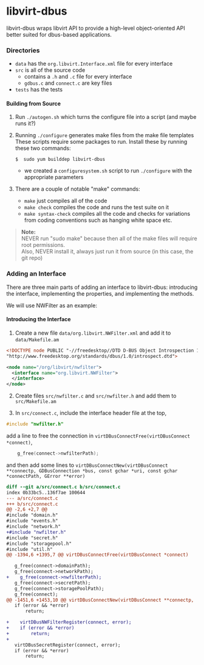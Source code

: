 # libvirt-dbus

libvirt-dbus wraps libvirt API to provide a high-level object-oriented API better suited for dbus-based applications.

### Directories
* `data` has the `org.libvirt.Interface.xml` file for every interface
* `src` is all of the source code  
    * contains a `.h` and `.c` file for every interface
    * `gdbus.c` and `connect.c` are key files
* `tests` has the tests

#### Building from Source
1. Run `./autogen.sh` which turns the configure file into a script (and maybe runs it?)

2. Running `./configure` generates make files from the make file templates  
These scripts require some packages to run. Install these by running these two commands:
    ```
    $  sudo yum builddep libvirt-dbus
    ```
    * we created a `configuresystem.sh` script to run `./configure` with the appropriate parameters
3. There are a couple of notable "make" commands:
    * `make` just compiles all of the code
    * `make check` compiles the code and runs the test suite on it
    * `make syntax-check` compiles all the code and checks for variations from coding conventions such as hanging white space etc.

  >**Note:**  
  NEVER run "sudo make" because then all of the make files will require root permissions.  
  Also, NEVER install it, always just run it from source (in this case, the git repo)  

### Adding an Interface

There are three main parts of adding an interface to libvirt-dbus: introducing the interface, implementing the properties, and implementing the methods.

We will use NWFilter as an example:

#### Introducing the Interface
1. Create a new file `data/org.libvirt.NWFilter.xml` and add it to `data/Makefile.am`  

  ```xml
  <!DOCTYPE node PUBLIC "-//freedesktop//DTD D-BUS Object Introspection 1.0//EN"
  "http://www.freedesktop.org/standards/dbus/1.0/introspect.dtd">

  <node name="/org/libvirt/nwfilter">
    <interface name="org.libvirt.NWFilter">
    </interface>
  </node>
  ```

2. Create files `src/nwfilter.c` and `src/nwfilter.h` and add them to `src/Makefile.am`

3. In `src/connect.c`, include the interface header file at the top,

  ```c
  #include "nwfilter.h"
  ```
  add a line to free the connection in `virtDBusConnectFree(virtDBusConnect *connect)`,
  ```c
      g_free(connect->nwfilterPath);
  ```
  and then add some lines to `virtDBusConnectNew(virtDBusConnect **connectp, GDBusConnection *bus, const gchar *uri, const gchar *connectPath, GError **error)`



  ``` diff
  diff --git a/src/connect.c b/src/connect.c
index 0b33bc5..136f7ae 100644
--- a/src/connect.c
+++ b/src/connect.c
@@ -2,6 +2,7 @@
 #include "domain.h"
 #include "events.h"
 #include "network.h"
+#include "nwfilter.h"
 #include "secret.h"
 #include "storagepool.h"
 #include "util.h"
@@ -1394,6 +1395,7 @@ virtDBusConnectFree(virtDBusConnect *connect)

     g_free(connect->domainPath);
     g_free(connect->networkPath);
+    g_free(connect->nwfilterPath);
     g_free(connect->secretPath);
     g_free(connect->storagePoolPath);
     g_free(connect);
@@ -1451,6 +1453,10 @@ virtDBusConnectNew(virtDBusConnect **connectp,
     if (error && *error)
         return;

+    virtDBusNWFilterRegister(connect, error);
+    if (error && *error)
+        return;
+
     virtDBusSecretRegister(connect, error);
     if (error && *error)
         return;
  ```
